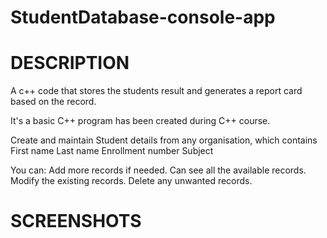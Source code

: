 # StudentDatabase-console-app

# DESCRIPTION
A c++ code that stores the students result and generates a report card based on the record.

It's a basic C++ program has been created during C++ course.

Create and maintain Student details from any organisation, which contains
  First name
  Last name
  Enrollment number
  Subject

You can:
  Add more records if needed.
  Can see all the available records.
  Modify the existing records.
  Delete any unwanted records.

# SCREENSHOTS



